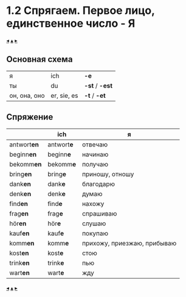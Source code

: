 # 1.2 Спрягаем. Первое лицо, единственное число - **Я**

[&#9666;](./01.1_lesen_lernen.md) [&#9652;](../../index.md) [&#9656;](./01.3_du.md)

## Основная схема

| | | |
|-|-|-|
| я            | ich         | **-e**
| ты           | du          | **-st** / **-est**
| он, она, оно | er, sie, es | **-t** / **-et**


## Спряжение

| | ich | я |
|-|-----|---|
| antwort**en**	| antwort**e** | отвечаю
| beginn**en**	| beginn**e**  | начинаю
| bekomm**en**	| bekomm**e**  | получаю
| bring**en**	| bring**e**   | приношу, отношу
| dank**en**	| dank**e**    | благодарю
| denk**en**	| denk**e**    | думаю
| find**en**	| find**e**    | нахожу
| frag**en**	| frag**e**    | спрашиваю
| hör**en**	    | hör**e**     | слушаю
| kauf**en**	| kauf**e**    | покупаю
| komm**en**	| komm**e**    | прихожу, приезжаю, прибываю
| kost**en**	| kost**e**    | стою
| trink**en**	| trink**e**   | пью
| wart**en**	| wart**e**    | жду

[&#9666;](./01.1_lesen_lernen.md) [&#9652;](../../index.md) [&#9656;](./01.3_du.md)